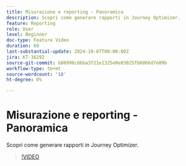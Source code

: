 ```yaml
---
title: Misurazione e reporting - Panoramica
description: Scopri come generare rapporti in Journey Optimizer.
feature: Reporting
role: User
level: Beginner
doc-type: Feature Video
duration: 69
last-substantial-update: 2024-10-07T00:00:00Z
jira: KT-16292
source-git-commit: b88998c6bba3f21e1325e0e03025fb6066d7e89b
workflow-type: tm+mt
source-wordcount: '18'
ht-degree: 0%

---
```



# Misurazione e reporting - Panoramica

Scopri come generare rapporti in Journey Optimizer.

>[!VIDEO](https://video.tv.adobe.com/v/3432673/?learn=on)
